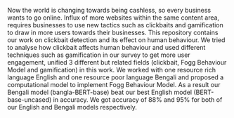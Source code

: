 Now the world is changing towards being cashless, so every business wants to go online.
Influx of more websites within the same content area, requires businesses to use new tactics such as clickbaits and gamification to draw in more users towards their businesses.
This repository contains our work on clickbait detection and its effect on human behaviour.
We tried to analyse how clickbait affects human behaviour and used different techniques such as gamification in our survey to get more user engagement, unified 3 different but related fields (clickbait, Fogg Behaviour Model and gamification) in this work.
We worked with one resource rich language English and one resource poor language Bengali and proposed a computational model to implement Fogg Behaviour Model.
As a result our Bengali model (bangla-BERT-base) beat our best English model (BERT-base-uncased) in accuracy.
We got accuracy of 88% and 95% for both of our English and Bengali models respectively.
